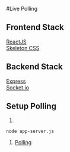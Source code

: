#Live Polling

## Frontend Stack

[ReactJS](http://facebook.github.io/react/)  
[Skeleton CSS](http://getskeleton.com/)  

## Backend Stack

[Express](http://expressjs.com/)  
[Socket.io](http://socket.io/)  


## Setup Polling

1. 
```
node app-server.js
```

1. [Polling](http://localhost:3000)

